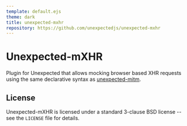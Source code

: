 ```yaml
---
template: default.ejs
theme: dark
title: unexpected-mxhr
repository: https://github.com/unexpectedjs/unexpected-mxhr
---
```


# Unexpected-mXHR

Plugin for Unexpected that allows mocking browser based XHR requests using the
same declarative syntax as
[unexpected-mitm](https://github.com/unexpectedjs/unexpected-mitm).


License
-------

Unexpected-mXHR is licensed under a standard 3-clause BSD license -- see the `LICENSE` file for details.

